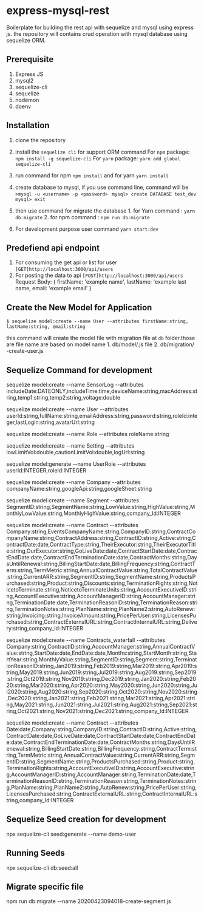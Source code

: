 # express-mysql-rest

Boilerplate for building the rest api with sequelize and mysql using express js. the repository will contains crud operation with mysql database using sequelize ORM.

## Prerequisite

1.  Express JS
2.  mysql2
3.  sequelize-cli
4.  sequelize
5.  nodemon
6.  doenv

## Installation

1.  clone the repository
2.  install the `sequelize cli` for support ORM command
    For `npm` package: `npm install -g sequelize-cli`
    For `yarn` package: `yarn add global sequelize-cli`

3.  run command for npm `npm install` and for yarn `yarn install`
4.  create database to mysql, if you use command line, command will be
    `>mysql -u <username> -p <password> `
    `mysql> create DATABASE test_dev`
    `mysql> exit`
5.  then use command for migrate the database 1. for Yarn command : `yarn db:migrate` 2. for npm command : `npm run db:migrate`
6.  For development purpose user command `yarn start:dev`

## Predefiend api endpoint

1.  For consuming the get api or list for user `[GET]http://localhost:3000/api/users`
2.  For posting the data to api `[POST]http://localhost:3000/api/users`
    Request Body:
    {
    firstName: 'example name',
    lastName: 'example last name,
    email: 'example email'
    }

## Create the New Model for Application

```
$ sequelize model:create --name User --attributes firstName:string, lastName:string, email:string
```

this command will create the model file with migration file at `db` folder.those are file name are based on model name 1. db/model/<model>.js file 2. db/migration/ <date>-create-user.js

## Sequelize Command for development

sequelize model:create --name SensorLog --attributes includeDate:DATEONLY,includeTime:time,deviceName:string,macAddress:string,temp1:string,temp2:string,voltage:double

sequelize model:create --name User --attributes userId:string,fullName:string,emailAddress:string,password:string,roleId:integer,lastLogin:string,avatarUrl:string

sequelize model:create --name Role --attributes roleName:string

sequelize model:create --name Setting --attributes lowLimitVol:double,cautionLimitVol:double,logUrl:string

sequelize model:generate --name UserRole --attributes userId:INTEGER,roleId:INTEGER

sequelize model:create --name Company --attributes companyName:string,googleApi:string,googleSheet:string

sequelize model:create --name Segment --attributes SegmentID:string,SegmentName:string,LowValue:string,HighValue:string,MonthlyLowValue:string,MonthlyHighValue:string,company_Id:INTEGER

sequelize model:create --name Contract --attributes Company:string,EventsCompanyName:string,CompanyID:string,ContractCompanyName:string,ContractAddress:string,ContractID:string,Active:string,ContractDate:date,ContractType:string,TheirExecutor:string,TheirExecutorTitle:string,OurExecutor:string,GoLiveDate:date,ContractStartDate:date,ContractEndDate:date,ContractEndTerminationDate:date,ContractMonths:string,DaysUntilRenewal:string,BillingStartDate:date,BillingFrequency:string,ContractTerm:string,TermMetric:string,AnnualContractValue:string,TotalContractValue:string,CurrentARR:string,SegmentID:string,SegmentName:string,ProductsPurchased:string,Product:string,Discounts:string,TerminationRights:string,NoticetoTerminate:string,NoticetoTerminateUnits:string,AccountExecutiveID:string,AccountExecutive:string,AccountManagerID:string,AccountManager:string,TerminationDate:date,TerminationReasonID:string,TerminationReason:string,TerminationNotes:string,PlanName:string,PlanName2:string,AutoRenew:string,Invoicing:string,InvoiceAmount:string,PricePerUser:string,LicensesPurchased:string,ContractExternalURL:string,ContractInternalURL:string,Delivery:string,company_Id:INTEGER

sequelize model:create --name Contracts_waterfall --attributes Company:string,ContractID:string,AccountManager:string,AnnualContractValue:string,StartDate:date,EndDate:date,Months:string,StartMonth:string,StartYear:string,MonthlyValue:string,SegmentID:string,Segment:string,TerminationReasonID:string,Jan2019:string,Feb2019:string,Mar2019:string,Apr2019:string,May2019:string,Jun2019:string,Jul2019:string,Aug2019:string,Sep2019:string,Oct2019:string,Nov2019:string,Dec2019:string,Jan2020:string,Feb2020:string,Mar2020:string,Apr2020:string,May2020:string,Jun2020:string,Jul2020:string,Aug2020:string,Sep2020:string,Oct2020:string,Nov2020:string,Dec2020:string,Jan2021:string,Feb2021:string,Mar2021:string,Apr2021:string,May2021:string,Jun2021:string,Jul2021:string,Aug2021:string,Sep2021:string,Oct2021:string,Nov2021:string,Dec2021:string,company_Id:INTEGER

sequelize model:create --name Contract --attributes Date:date,Company:string,CompanyID:string,ContractID:string,Active:string,ContractDate:date,GoLiveDate:date,ContractStartDate:date,ContractEndDate:date,ContractEndTerminationDate:date,ContractMonths:string,DaysUntilRenewal:string,BillingStartDate:string,BillingFrequency:string,ContractTerm:string,TermMetric:string,AnnualContractValue:string,CurrentARR:string,SegmentID:string,SegmentName:string,ProductsPurchased:string,Product:string,TerminationRights:string,AccountExecutiveID:string,AccountExecutive:string,AccountManagerID:string,AccountManager:string,TerminationDate:date,TerminationReasonID:string,TerminationReason:string,TerminationNotes:string,PlanName:string,PlanName2:string,AutoRenew:string,PricePerUser:string,LicensesPurchased:string,ContractExternalURL:string,ContractInternalURL:string,company_Id:INTEGER

## Sequelize Seed creation for development

npx sequelize-cli seed:generate --name demo-user

## Running Seeds

npx sequelize-cli db:seed:all

## Migrate specific file

npm run db:migrate --name 20200423094018-create-segment.js
